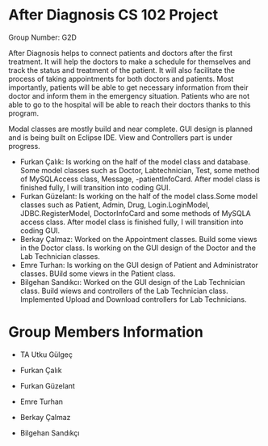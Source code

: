 # After Diagnosis CS 102 Project 
Group Number: G2D

After Diagnosis helps to connect patients and doctors after the first treatment. It will help the doctors to make a schedule for themselves and track the status and treatment of the patient. It will also facilitate the process of taking appointments for both doctors and patients. Most importantly, patients will be able to get necessary information from their doctor and inform them in the emergency situation. Patients who are not able to go to the hospital will be able to reach their doctors thanks to this program. 

Modal classes are mostly build and near complete. GUI design is planned and is being built on Eclipse IDE. View and Controllers part is under progress.

- Furkan Çalık: Is working on the half of the model class and database. Some model classes such as Doctor, Labtechnician, Test, some method of MySQLAccess class, Message, -patientInfoCard. After model class is finished fully, I will transition into coding GUI.
- Furkan Güzelant: Is working on the half of the model class.Some model classes such as Patient, Admin, Drug, Login.LoginModel, JDBC.RegisterModel, DoctorInfoCard and some methods of MySQLA access class. After model class is finished fully, I will transition into coding GUI.
- Berkay Çalmaz: Worked on the Appointment classes. Build some views in the Doctor class. Is working on the GUI design of the Doctor and the Lab Technician classes.
- Emre Turhan: Is working on the GUI design of Patient and Administrator classes. BUild some views in the Patient class.
- Bilgehan Sandıkcı: Worked on the GUI design of the Lab Technician class. Build wiews and controllers of the Lab Technician class. Implemented Upload and Download controllers for Lab Technicians.


# Group Members Information
- TA Utku Gülgeç

- Furkan Çalık
- Furkan Güzelant 
- Emre Turhan
- Berkay Çalmaz
- Bilgehan Sandıkçı 

